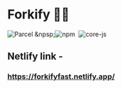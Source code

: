 # Forkify 🍕🍔

![Parcel](https://img.shields.io/badge/parcel-v2.0.0-red)
&npsp;![npm](https://img.shields.io/badge/npm-v6.14.15-yellow)
&nbsp;![core-js](https://img.shields.io/badge/core--js-v3.21.1-informational)

## Netlify link -
### https://forkifyfast.netlify.app/
